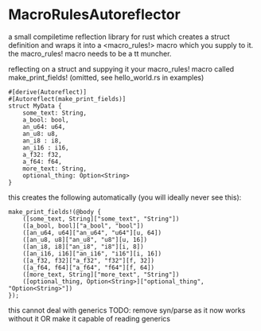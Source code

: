 # MacroRulesAutoreflector
a small compiletime reflection library for rust which creates a struct definition and wraps it into a <macro_rules!> macro which you supply to it.
the macro_rules! macro needs to be a tt muncher.

reflecting on a struct and suppying it your macro_rules! macro called make_print_fields! (omitted, see hello_world.rs in examples)
```
#[derive(Autoreflect)]
#[Autoreflect(make_print_fields)]
struct MyData {
    some_text: String,
    a_bool: bool,
    an_u64: u64,
    an_u8: u8,
    an_i8 : i8,
    an_i16 : i16,
    a_f32: f32,
    a_f64: f64,
    more_text: String,
    optional_thing: Option<String>
}
```
this creates the following automatically (you will ideally never see this):
```
make_print_fields!(@body {
    ([some_text, String]["some_text", "String"])
    ([a_bool, bool]["a_bool", "bool"])
    ([an_u64, u64]["an_u64", "u64"][u, 64])
    ([an_u8, u8]["an_u8", "u8"][u, 16])
    ([an_i8, i8]["an_i8", "i8"][i, 8])
    ([an_i16, i16]["an_i16", "i16"][i, 16])
    ([a_f32, f32]["a_f32", "f32"][f, 32])
    ([a_f64, f64]["a_f64", "f64"][f, 64])
    ([more_text, String]["more_text", "String"])
    ([optional_thing, Option<String>]["optional_thing", "Option<String>"])
});
```
this cannot deal with generics
TODO: remove syn/parse as it now works without it
OR make it capable of reading generics
